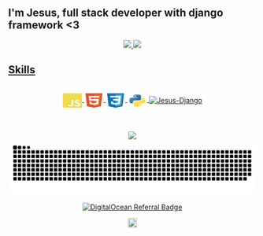 ## I'm Jesus, full stack developer with django framework <3

<div align="center" style="display: inline_block">
  <a href="https://github.com/JesusArtz">
  <img height="170px" src="https://github-readme-stats.vercel.app/api?username=JesusArtz&show_icons=true&theme=radical"/>
  <img height="175px" src="https://github-readme-stats.vercel.app/api/top-langs/?username=JesusArtz&layout=compact&langs_count=7&theme=radical&amp;exclude_repo=workshop"/>
</div>
    
## Skills
    
<div align="center" style="display: inline_block"><br>
  <img align="center" alt="Jesus-Js" height="30" width="40" src="https://raw.githubusercontent.com/devicons/devicon/master/icons/javascript/javascript-plain.svg">
  <img align="center" alt="Jesus-HTML" height="30" width="40" src="https://raw.githubusercontent.com/devicons/devicon/master/icons/html5/html5-original.svg">
  <img align="center" alt="Jesus-CSS" height="30" width="40" src="https://raw.githubusercontent.com/devicons/devicon/master/icons/css3/css3-original.svg">
  <img align="center" alt="Jesus-Python" height="30" width="40" src="https://raw.githubusercontent.com/devicons/devicon/master/icons/python/python-original.svg">
  <img align="center" alt="Jesus-Django" height="30" width="40" src="https://cdn.jsdelivr.net/gh/devicons/devicon/icons/django/django-original.svg" />
</div>

<div align="center">

  <br>
  <br>
  
  
![](https://c.tenor.com/cX92mi1p-NYAAAAd/coding-anime.gif)
<br>
![Snake animation](https://github.com/EmmanuelRdezG2/JesusArtz/blob/output/github-contribution-grid-snake.svg)
    
[![DigitalOcean Referral Badge](https://web-platforms.sfo2.cdn.digitaloceanspaces.com/WWW/Badge%201.svg)](https://www.digitalocean.com/?refcode=d97924851af2&utm_campaign=Referral_Invite&utm_medium=Referral_Program&utm_source=badge)
  
<a href="https://mexicodev.org/" target="_blank"><img src="https://github.com/JesusArtz/JesusArtz/blob/main/mexicodev.png?raw=true" width="19%" height="19%"></a>
 

